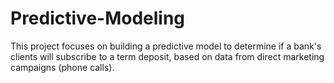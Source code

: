 # Predictive-Modeling
This project focuses on building a predictive model to determine if a bank's clients will subscribe to a term deposit, based on data from direct marketing campaigns (phone calls).
